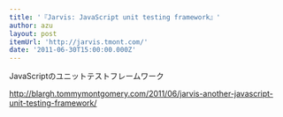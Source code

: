 ```yaml
---
title: '『Jarvis: JavaScript unit testing framework』'
author: azu
layout: post
itemUrl: 'http://jarvis.tmont.com/'
date: '2011-06-30T15:00:00.000Z'
---
```

JavaScriptのユニットテストフレームワーク

http://blargh.tommymontgomery.com/2011/06/jarvis-another-javascript-unit-testing-framework/
